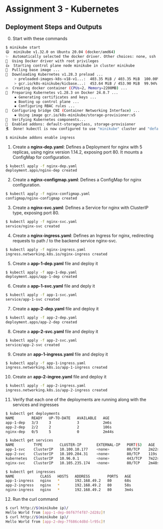 # Assignment 3 - Kubernetes

## Deployment Steps and Outputs

0. Start with these commands

```bash
$ minikube start
😄  minikube v1.32.0 on Ubuntu 20.04 (docker/amd64)
✨  Automatically selected the docker driver. Other choices: none, ssh
📌  Using Docker driver with root privileges
👍  Starting control plane node minikube in cluster minikube
🚜  Pulling base image ...
💾  Downloading Kubernetes v1.28.3 preload ...
    > preloaded-images-k8s-v18-v1...:  403.35 MiB / 403.35 MiB  100.00% 156.76 
    > gcr.io/k8s-minikube/kicbase...:  453.64 MiB / 453.90 MiB  99.94% 101.18 M
🔥  Creating docker container (CPUs=2, Memory=2200MB) ...
🐳  Preparing Kubernetes v1.28.3 on Docker 24.0.7 ...
    ▪ Generating certificates and keys ...
    ▪ Booting up control plane ...
    ▪ Configuring RBAC rules ...
🔗  Configuring bridge CNI (Container Networking Interface) ...
    ▪ Using image gcr.io/k8s-minikube/storage-provisioner:v5
🔎  Verifying Kubernetes components...
🌟  Enabled addons: default-storageclass, storage-provisioner
🏄  Done! kubectl is now configured to use "minikube" cluster and "default" namespace by default
```
```bash
$ minikube addons enable ingress
```

1. Create a **nginx-dep.yaml**: Defines a Deployment for nginx with 5 replicas, using nginx version 1.14.2, exposing port 80. It mounts a ConfigMap for configuration.

```bash 
$ kubectl apply -f nginx-dep.yaml
deployment.apps/nginx-dep created
```

2. Create a **nginx-configmap.yaml**: Defines a ConfigMap for nginx configuration.
```bash
$ kubectl apply -f nginx-configmap.yaml
configmap/nginx-configmap created
```

3. Create a **nginx-svc.yaml**: Defines a Service for nginx with ClusterIP type, exposing port 80.
```bash
$ kubectl apply -f nginx-svc.yaml
service/nginx-svc created
```

4. Create a **nginx-ingress.yaml**: Defines an Ingress for nginx, redirecting requests to path / to the backend service nginx-svc.
```bash
$ kubectl apply -f nginx-ingress.yaml
ingress.networking.k8s.io/nginx-ingress created
```

5. Create a **app-1-dep.yaml** file and deploy it
```bash
$ kubectl apply -f app-1-dep.yaml
deployment.apps/app-1-dep created
```

6. Create a **app-1-svc.yaml** file and deply it
```bash
$ kubectl apply -f app-1-svc.yaml
service/app-1-svc created
```

7. Create a **app-2-dep.yaml** file and deploy it
```bash
$ kubectl apply -f app-2-dep.yaml
deployment.apps/app-2-dep created
```

8. Create a **app-2-svc.yaml** file and deploy it
```bash
$ kubectl apply -f app-2-svc.yaml
service/app-2-svc created
```

9. Create an **app-1-ingress.yaml** file and deploy it
```bash
$ kubectl apply -f app-1-ingress.yaml
ingress.networking.k8s.io/app-1-ingress created
```

10. Create an **app-2-ingree.yaml** file and deploy it
```bash
$ kubectl apply -f app-2-ingress.yaml
ingress.networking.k8s.io/app-2-ingress created
```

11. Verify that each one of the deployments are running along with the services and ingresses
```bash
$ kubectl get deployments
NAME        READY   UP-TO-DATE   AVAILABLE   AGE
app-1-dep   3/3     3            3           2m6s
app-2-dep   2/2     2            2           106s
nginx-dep   0/5     5            0           2m44s

$ kubectl get services
NAME         TYPE        CLUSTER-IP       EXTERNAL-IP   PORT(S)   AGE
app-1-svc    ClusterIP   10.100.10.177    <none>        80/TCP    2m22s
app-2-svc    ClusterIP   10.109.204.31    <none>        80/TCP    119s
kubernetes   ClusterIP   10.96.0.1        <none>        443/TCP   7m22s
nginx-svc    ClusterIP   10.105.235.174   <none>        80/TCP    2m48s

$ kubectl get ingresses
NAME            CLASS   HOSTS   ADDRESS        PORTS   AGE
app-1-ingress   nginx   *       192.168.49.2   80      68s
app-2-ingress   nginx   *       192.168.49.2   80      58s
nginx-ingress   nginx   *       192.168.49.2   80      3m4s
```

12. Run the curl command
```bash
$ curl http://$(minikube ip)/
Hello World from [app-1-dep-86f67f4f87-2d28z]!
$ curl http://$(minikube ip)/
Hello World from [app-2-dep-7f686c4d8d-lr95c]!

```